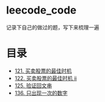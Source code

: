 # leecode_code
记录下自己的做过的题，写下来梳理一遍
# 目录
* [121. 买卖股票的最佳时机](https://github.com/Ender2018/leecode_code/blob/master/121.%20%E4%B9%B0%E5%8D%96%E8%82%A1%E7%A5%A8%E7%9A%84%E6%9C%80%E4%BD%B3%E6%97%B6%E6%9C%BA.md)
* [122. 买卖股票的最佳时机 ii](https://github.com/Ender2018/leecode_code/blob/master/122.%20%E4%B9%B0%E5%8D%96%E8%82%A1%E7%A5%A8%E7%9A%84%E6%9C%80%E4%BD%B3%E6%97%B6%E6%9C%BA%20ii.md)
* [125. 验证回文串](https://github.com/Ender2018/leecode_code/blob/master/125.%20%E9%AA%8C%E8%AF%81%E5%9B%9E%E6%96%87%E4%B8%B2.md)
* [136. 只出现一次的数字](https://github.com/Ender2018/leecode_code/blob/master/136.%20%E5%8F%AA%E5%87%BA%E7%8E%B0%E4%B8%80%E6%AC%A1%E7%9A%84%E6%95%B0%E5%AD%97.md)
